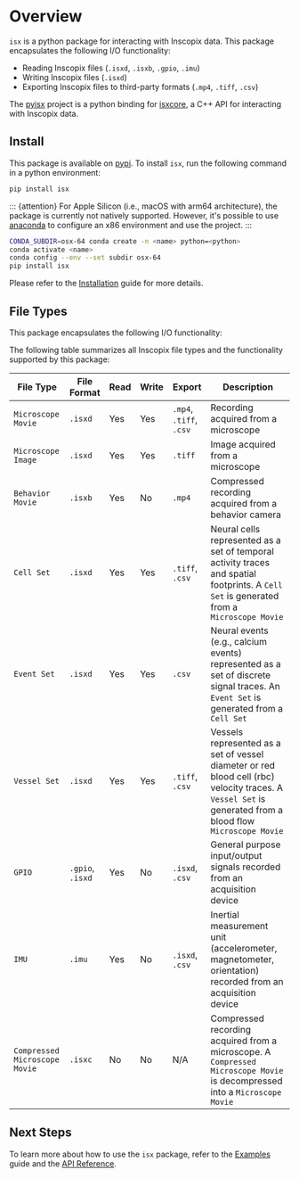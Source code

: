 
# Overview

`isx` is a python package for interacting with Inscopix data.
This package encapsulates the following I/O functionality:
* Reading Inscopix files (`.isxd`, `.isxb`, `.gpio`, `.imu`)
* Writing Inscopix files (`.isxd`)
* Exporting Inscopix files to third-party formats (`.mp4`, `.tiff`, `.csv`)

The [pyisx](https://github.com/inscopix/pyisx) project is a python binding for [isxcore](https://github.com/inscopix/isxcore), a C++ API for interacting with Inscopix data.

## Install


This package is available on [pypi](https://pypi.org/project/isx/).
To install `isx`, run the following command in a python environment:

```python
pip install isx
```

::: {attention}
For Apple Silicon (i.e., macOS with arm64 architecture), the package is currently not natively supported. However, it's possible to use [anaconda](https://www.anaconda.com/) to configure an x86 environment and use the project.
:::

```bash
CONDA_SUBDIR=osx-64 conda create -n <name> python=<python>
conda activate <name>
conda config --env --set subdir osx-64
pip install isx
```

Please refer to the [Installation](#installation) guide for more details.

## File Types

This package encapsulates the following I/O functionality:


The following table summarizes all Inscopix file types and the functionality supported by this package:

| File Type | File Format | Read | Write | Export | Description |
| --------- | ----------- | ---- | ----- | ------ | ----------- |
| `Microscope Movie` | `.isxd` | Yes | Yes | `.mp4`, `.tiff`, `.csv` | Recording acquired from a microscope |
| `Microscope Image` | `.isxd` | Yes | Yes | `.tiff` | Image acquired from a microscope |
| `Behavior Movie` | `.isxb` | Yes | No | `.mp4` | Compressed recording acquired from a behavior camera | 
| `Cell Set` | `.isxd` | Yes | Yes | `.tiff`, `.csv` | Neural cells represented as a set of temporal activity traces and spatial footprints. A `Cell Set` is generated from a `Microscope Movie` |
| `Event Set` | `.isxd` | Yes | Yes | `.csv` | Neural events (e.g., calcium events) represented as a set of discrete signal traces. An `Event Set` is generated from a `Cell Set` |
| `Vessel Set` | `.isxd` | Yes | Yes | `.tiff`, `.csv` | Vessels represented as a set of vessel diameter or red blood cell (rbc) velocity traces. A `Vessel Set` is generated from a blood flow `Microscope Movie` |
| `GPIO`  | `.gpio`, `.isxd` | Yes | No | `.isxd`, `.csv` | General purpose input/output signals recorded from an acquisition device |
| `IMU` | `.imu` | Yes | No | `.isxd`, `.csv` | Inertial measurement unit (accelerometer, magnetometer, orientation​) recorded from an acquisition device |
| `Compressed Microscope Movie` | `.isxc` | No | No | N/A | Compressed recording acquired from a microscope. A `Compressed Microscope Movie` is decompressed into a `Microscope Movie` |

## Next Steps

To learn more about how to use the `isx` package, refer to the [Examples](#examples) guide and the [API Reference](#reference).

